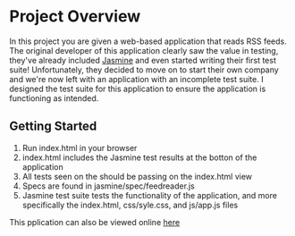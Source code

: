 # Project Overview

In this project you are given a web-based application that reads RSS feeds. The original developer of this application clearly saw the value in testing, they've already included [Jasmine](http://jasmine.github.io/) and even started writing their first test suite! Unfortunately, they decided to move on to start their own company and we're now left with an application with an incomplete test suite. I designed the test suite for this application to ensure the application is functioning as intended.


## Getting Started
1. Run index.html in your browser
1. index.html includes the Jasmine test results at the botton of the application
1. All tests seen on the should be passing on the index.html view
1. Specs are found in jasmine/spec/feedreader.js
1. Jasmine test suite tests the functionality of the application, and more specifically the index.html, css/syle.css, and js/app.js files

This pplication can also be viewed online [here]()

